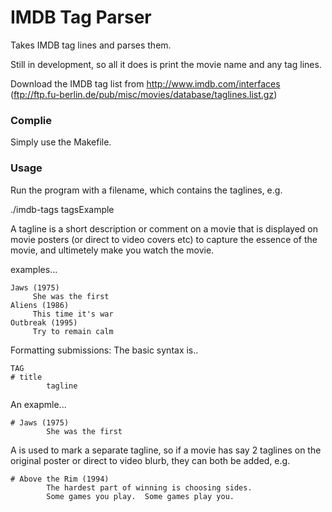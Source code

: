 IMDB Tag Parser
===============
Takes IMDB tag lines and parses them.

Still in development, so all it does is print the movie name and any tag lines.

Download the IMDB tag list from http://www.imdb.com/interfaces (ftp://ftp.fu-berlin.de/pub/misc/movies/database/taglines.list.gz)

### Complie
Simply use the Makefile. 

### Usage
Run the program with a filename, which contains the taglines, e.g.

./imdb-tags tagsExample

A tagline is a short description or comment on a movie that is 
displayed on movie posters (or direct to video covers etc) to capture
the essence of the movie, and ultimetely make you watch the movie.

examples...

    Jaws (1975) 
         She was the first 
    Aliens (1986) 
         This time it's war 
    Outbreak (1995) 
         Try to remain calm 

Formatting submissions: The basic syntax is..

    TAG
    # title
            tagline

An exapmle...

    # Jaws (1975)
            She was the first

A <TAB> is used to mark a separate tagline, so if a movie has say
2 taglines on the original poster or direct to video blurb, they can
both be added, e.g.

    # Above the Rim (1994)
            The hardest part of winning is choosing sides.
            Some games you play.  Some games play you.


